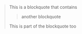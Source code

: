 > This is a blockquote
> that contains
>
> > another 
> > blockquote
>
> This is part of the blockquote too
